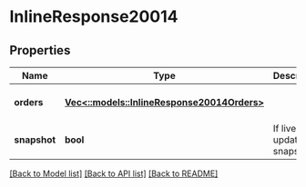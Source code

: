 # InlineResponse20014

## Properties
Name | Type | Description | Notes
------------ | ------------- | ------------- | -------------
**orders** | [**Vec<::models::InlineResponse20014Orders>**](inline_response_200_14_orders.md) |  | [optional] [default to null]
**snapshot** | **bool** | If live order update is a snapshot | [optional] [default to null]

[[Back to Model list]](../README.md#documentation-for-models) [[Back to API list]](../README.md#documentation-for-api-endpoints) [[Back to README]](../README.md)


